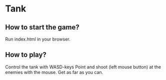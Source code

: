 # Tank
## How to start the game?
Run index.html in your browser.

## How to play?
Control the tank with WASD-keys
Point and shoot (left mouse button) at the enemies with the mouse.
Get as far as you can.
